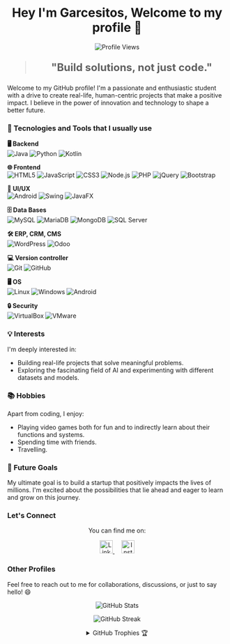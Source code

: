 <h1 align="center">Hey I'm Garcesitos, Welcome to my profile 👋</h1>

<p align="center">
  <img src="https://komarev.com/ghpvc/?username=Garcesitos&color=blue" alt="Profile Views" />
</p>

<blockquote style="font-size: 24px;">
  <p align="center">
    <strong>"Build solutions, not just code."</strong>
  </p>
</blockquote>

Welcome to my GitHub profile! I'm a passionate and enthusiastic student with a drive to create real-life, human-centric projects that make a positive impact. I believe in the power of innovation and technology to shape a better future.

### 🚀 Tecnologies and Tools that I usually use

**🖥️ Backend**  
![Java](https://img.shields.io/badge/java-%23ED8B00.svg?style=flat&logo=openjdk&logoColor=white) <!-- ![Spring Boot](https://img.shields.io/badge/Spring_Boot-6DB33F?style=flat&logo=spring-boot&logoColor=white) ![C#](https://img.shields.io/badge/C%23-68217A?style=flat&logo=dotnet&logoColor=white) --> ![Python](https://img.shields.io/badge/Python-3776AB?style=flat&logo=python&logoColor=white) ![Kotlin](https://img.shields.io/badge/kotlin-%230095D5.svg?style=flat&logo=kotlin&logoColor=white)


**🌐 Frontend**  
![HTML5](https://img.shields.io/badge/HTML5-E34F26?style=flat&logo=html5&logoColor=white) ![JavaScript](https://img.shields.io/badge/JavaScript-323330?style=flat&logo=javascript&logoColor=F7DF1E) ![CSS3](https://img.shields.io/badge/CSS3-1572B6?style=flat&logo=css3&logoColor=white) ![Node.js](https://img.shields.io/badge/Node.js-339933?style=flat&logo=nodedotjs&logoColor=white) ![PHP](https://img.shields.io/badge/php-%23777BB4.svg?style=flat&logo=php&logoColor=white) ![jQuery](https://img.shields.io/badge/jquery-%230769AD.svg?style=flat&logo=jquery&logoColor=white) ![Bootstrap](https://img.shields.io/badge/bootstrap-%237D4C8E.svg?style=flat&logo=bootstrap&logoColor=white)



**📱 UI/UX**  
![Android](https://img.shields.io/badge/Android-3DDC84?style=flat&logo=android&logoColor=white) ![Swing](https://img.shields.io/badge/Swing-8B1A1A?style=flat&logo=java&logoColor=white) ![JavaFX](https://img.shields.io/badge/JavaFX-25B8A1?style=flat&logo=java&logoColor=white)

**🗄️ Data Bases**  
![MySQL](https://img.shields.io/badge/MySQL-005C84?style=flat&logo=mysql&logoColor=white) ![MariaDB](https://img.shields.io/badge/MariaDB-003545?style=flat&logo=mariadb&logoColor=white) ![MongoDB](https://img.shields.io/badge/MongoDB-47A248?style=flat&logo=mongodb&logoColor=white)  ![SQL Server](https://img.shields.io/badge/SQL_Server-CC2927?style=flat&logo=windows&logoColor=white)

**🛠️ ERP, CRM, CMS**  
![WordPress](https://img.shields.io/badge/WordPress-21759B?style=flat&logo=wordpress&logoColor=white) ![Odoo](https://img.shields.io/badge/odoo-%23005F53.svg?style=flat&logo=odoo&logoColor=white)

**💻 Version controller**  
![Git](https://img.shields.io/badge/Git-F05032?style=flat&logo=git&logoColor=white) ![GitHub](https://img.shields.io/badge/github-%23121011.svg?style=flat&logo=github&logoColor=white)

**🖥️ OS**  
![Linux](https://img.shields.io/badge/Linux-FCC624?style=flat&logo=linux&logoColor=white) ![Windows](https://img.shields.io/badge/Windows-00A4EF?style=flat&logo=windows&logoColor=white) ![Android](https://img.shields.io/badge/Android-3DDC84?style=flat&logo=android&logoColor=white)

**🔒 Security**  
![VirtualBox](https://img.shields.io/badge/VirtualBox-183A61?style=flat&logo=virtualbox&logoColor=white) ![VMware](https://img.shields.io/badge/VMware-607078?style=flat&logo=vmware&logoColor=white)


### 💡 Interests

I'm deeply interested in:

- Building real-life projects that solve meaningful problems.
- Exploring the fascinating field of AI and experimenting with different datasets and models.

### 📚 Hobbies

Apart from coding, I enjoy:

- Playing video games both for fun and to indirectly learn about their functions and systems.
- Spending time with friends.
- Travelling.

### 🌱 Future Goals

My ultimate goal is to build a startup that positively impacts the lives of millions. I'm excited about the possibilities that lie ahead and eager to learn and grow on this journey.

### Let's Connect

<p align="center">
  You can find me on:
</p>

<p align="center">
  <a href="https://www.linkedin.com/in/alejandro-garc%C3%A9s-l%C3%B3pez-873b692b7/">
    <img src="https://raw.githubusercontent.com/rahuldkjain/github-profile-readme-generator/master/src/images/icons/Social/linked-in-alt.svg" alt="LinkedIn" height="30" />
  </a>&nbsp;&nbsp;&nbsp;
  <a href="https://instagram.com/agarces03_">
    <img src="https://raw.githubusercontent.com/rahuldkjain/github-profile-readme-generator/master/src/images/icons/Social/instagram.svg" alt="Instagram" height="30" />
  </a>
</p>

### Other Profiles
<!--
<p align="center">
  <a href="https://www.codechef.com/users/ujjwalsharma01">
    <img src="https://cdn.jsdelivr.net/npm/simple-icons@3.1.0/icons/codechef.svg" alt="CodeChef" height="30" />
  </a>&nbsp;&nbsp;
  <a href="https://www.hackerrank.com/ujjwalsharma01">
    <img src="https://raw.githubusercontent.com/rahuldkjain/github-profile-readme-generator/master/src/images/icons/Social/hackerrank.svg" alt="HackerRank" height="30" />
  </a>&nbsp;&nbsp;
  <a href="https://codeforces.com/profile/sharma_ujjwal">
    <img src="https://raw.githubusercontent.com/rahuldkjain/github-profile-readme-generator/master/src/images/icons/Social/codeforces.svg" alt="Codeforces" height="30" />
  </a>&nbsp;&nbsp;
  <a href="https://www.leetcode.com/sharma_ujjwal">
    <img src="https://raw.githubusercontent.com/rahuldkjain/github-profile-readme-generator/master/src/images/icons/Social/leet-code.svg" alt="LeetCode" height="30" />
  </a>&nbsp;&nbsp;
  <a href="https://auth.geeksforgeeks.org/user/sharma_ujjwal/profile">
    <img src="https://raw.githubusercontent.com/rahuldkjain/github-profile-readme-generator/master/src/images/icons/Social/geeks-for-geeks.svg" alt="GeeksforGeeks" height="30" width="40"/>
  </a>
</p> -->

Feel free to reach out to me for collaborations, discussions, or just to say hello! 😄

<p align="center">
  <img src="https://github-readme-stats.vercel.app/api?username=garcesitos&show_icons=true&title_color=7A7ADB&icon_color=2234AE&text_color=D3D3D3&bg_color=0,000000,130F40&locale=en" alt="GitHub Stats" />
</p>

<p align="center">
       <img src="https://github-readme-streak-stats.herokuapp.com/?user=garcesitos&background=000000&stroke=130F40&ring=2234AE&fire=D3D3D3&currStreakNum=D3D3D3&sideNums=D3D3D3&currStreakLabel=D3D3D3&sideLabels=D3D3D3&dates=D3D3D3" alt="GitHub Streak" />


<details align="center">
  <summary>GitHub Trophies 🏆</summary>
  <br>
  <p align="center">
    <img src="https://github-profile-trophy.vercel.app/?username=garcesitos&theme=darkhub&column=7&bgColor=000000&noFrame=true&row=1&margin-w=15" alt="GitHub Trophies" />
  </p>
</details>
